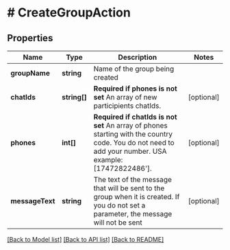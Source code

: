 # # CreateGroupAction

## Properties

Name | Type | Description | Notes
------------ | ------------- | ------------- | -------------
**groupName** | **string** | Name of the group being created |
**chatIds** | **string[]** | **Required if phones is not set**  An array of new participients chatIds. | [optional]
**phones** | **int[]** | **Required if chatIds is not set**  An array of phones starting with the country code. You do not need to add your number.   USA example: [17472822486&#39;]. | [optional]
**messageText** | **string** | The text of the message that will be sent to the group when it is created. If you do not set a parameter, the message will not be sent | [optional]

[[Back to Model list]](../../README.md#models) [[Back to API list]](../../README.md#endpoints) [[Back to README]](../../README.md)
